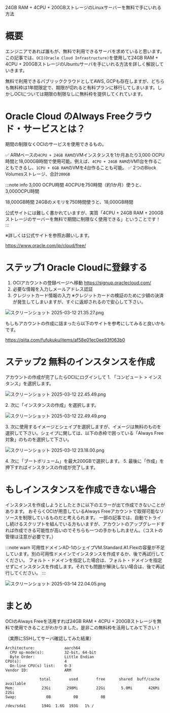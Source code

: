 24GB RAM + 4CPU + 200GBストレージのLinuxサーバーを無料で手にいれる方法

# 概要

エンジニアであれば誰もが、無料で利用できるサーバを求めていると思います。
この記事では、`OCI(Oracle Cloud Infrastructure)`を使用して24GB RAM + 4CPU + 200GBストレージのUbuntuサーバを手にいれる方法を詳しく解説していきます。

無料で利用できるパブリッククラウドとしてAWS, GCPも存在しますが、どちらも無料枠は1年間限定で、期限が切れると有料プランに移行してしまいます。しかしOCIについては期限の制限なしに無料枠を提供してくれています。

# Oracle Cloud のAlways Freeクラウド・サービスとは？

期間の制限なくOCIのサービスを使用できるもの。

✅ ARMベースの`4CPU + 24GB RAM`のVMインスタンスを1か月あたり3,000 OCPU時間と18,000GB時間で使用可能。例えば、`4CPU + 24GB RAM`のVM1台を作ることもできるし、`1CPU + 6GB RAM`のVMを4台作ることも可能。
✅ 2つのBlock Volumesストレージ、合計`200GB`

:::note info
3,000 OCPU時間
4OCPUを750時間（約1か月）使うと、3,000OCPU時間

18,000GB時間
24GBのメモリを750時間使うと、18,000GB時間

公式サイトには難しく書かれていますが、実質「4CPU + 24GB RAM + 200GBストレージのサーバーを無料で期間に制限なく使用できる」ということです！
:::

※詳しくは公式サイトを参照お願いします。

https://www.oracle.com/jp/cloud/free/

# ステップ1 Oracle Cloudに登録する

1. OCIアカウントの登録ページへ移動 https://signup.oraclecloud.com/
1. 必要な情報を入力しメールアドレス認証
1. クレジットカード情報の入力 
※クレジットカードの検証のために少額の決済が発生してしまいますが、すぐに返却されるので安心して下さい。

![スクリーンショット 2025-03-12 21.35.27.png](https://qiita-image-store.s3.ap-northeast-1.amazonaws.com/0/2620245/06d06af5-2d87-44a1-84fe-c4197f063b9f.png)

もしもアカウントの作成に詰まったら以下のサイトを参考にしてみると良いかもです。

https://qiita.com/fufukuku/items/af58e01ec0ee93f063b0

# ステップ2 無料のインスタンスを作成

アカウントの作成が完了したらOCIにログインして
1\. 「コンピュート > インスタンス」を選択します。

![スクリーンショット 2025-03-12 22.45.49.png](https://qiita-image-store.s3.ap-northeast-1.amazonaws.com/0/2620245/4fd0fb83-c44d-488e-8de9-9a43d772b0fe.png)


2\. 次に「インスタンスの作成」を選択します。

![スクリーンショット 2025-03-12 22.49.49.png](https://qiita-image-store.s3.ap-northeast-1.amazonaws.com/0/2620245/7cd56806-2d3d-4291-b2ec-cb180be6e935.png)


3\. 次に使用するイメージとシェイプを選択しますが、イメージは無料のものを選択して下さい。シェイプに関しては、以下の赤枠で囲っている「Always Free対象」のものを選択して下さい。

![スクリーンショット 2025-03-12 23.18.00.png](https://qiita-image-store.s3.ap-northeast-1.amazonaws.com/0/2620245/6c5d3c05-1633-4b2e-ac14-eb36d8aa2e7d.png)


4\. 次に「ブートボリューム」を最大200GBで選択します。
5\. 最後に「作成」を押下すればインスタンスの作成が完了します。

# もしインスタンスを作成できない場合

インスタンスを作成しようとしたときに以下のエラーが出て作成できないことがあります。
おそらくOCIが用意しているAlways Freeアカウントで取得可能なリソースを制限しているものだと考えられます。
一部の記事では、自動でトライし続けるスクリプトを組んでいる方もいますが、アカウントのアップグレードすれば作成できる可能性が高いのでそちらも一つの手かもしれません。（コストの管理は注意が必要です。）

:::note warn
可用性ドメインAD-1のシェイプVM.Standard.A1.Flexの容量が不足しています。別の可用性ドメインでインスタンスを作成するか、後で再試行してください。 フォルト・ドメインを指定した場合は、フォルト・ドメインを指定せずにインスタンスを作成します。それでも問題が解決しない場合は、後で再試行してください。
:::

![スクリーンショット 2025-03-14 22.04.05.png](https://qiita-image-store.s3.ap-northeast-1.amazonaws.com/0/2620245/e55ebccf-ec0e-4a3b-b453-35204d1f2847.png)

# まとめ

OCIのAlways Freeを活用すれば24GB RAM + 4CPU + 200GBストレージを無料で使用できることがわかりました。是非この無料枠を活用してみて下さい！

（実際にSSHしてサーバ確認してみた結果）
```
Architecture:             aarch64
  CPU op-mode(s):         32-bit, 64-bit
  Byte Order:             Little Endian
CPU(s):                   4
  On-line CPU(s) list:    0-3
Vendor ID:                ARM
```

```
               total        used        free      shared  buff/cache   available
Mem:            23Gi       298Mi        22Gi       5.0Mi       426Mi        22Gi
Swap:             0B          0B          0B
```

```
/dev/sda1       194G  1.6G  193G   1% /
```
